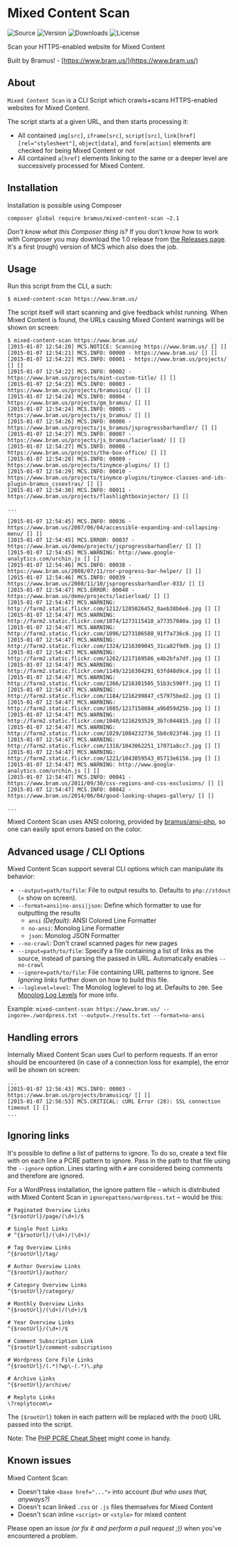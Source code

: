 # Mixed Content Scan

![Source](http://img.shields.io/badge/source-bramus/mixed--content--scan-blue.svg?style=flat-square) ![Version](https://img.shields.io/packagist/v/bramus/mixed-content-scan.svg?style=flat-square) ![Downloads](https://img.shields.io/packagist/dt/bramus/mixed-content-scan.svg?style=flat-square) ![License](https://img.shields.io/packagist/l/bramus/mixed-content-scan.svg?style=flat-square)


Scan your HTTPS-enabled website for Mixed Content

Built by Bramus! - [https://www.bram.us/](https://www.bram.us/)

## About

`Mixed Content Scan` is a CLI Script which crawls+scans HTTPS-enabled websites for Mixed Content.

The script starts at a given URL, and then starts processing it:

*  All contained `img[src]`, `iframe[src]`, `script[src]`, `link[href][rel="stylesheet"]`, `object[data]`, and `form[action]` elements are checked for being Mixed Content or not
*  All contained `a[href]` elements linking to the same or a deeper level are successively processed for Mixed Content.

## Installation

Installation is possible using Composer

```
composer global require bramus/mixed-content-scan ~2.1
```

_Don't know what this Composer thing is?_ If you don't know how to work with Composer you may download the 1.0 release from [the Releases page](https://github.com/bramus/mixed-content-scan/releases). It's a first (rough) version of MCS which also does the job.

## Usage

Run this script from the CLI, a such:

```
$ mixed-content-scan https://www.bram.us/
```

The script itself will start scanning and give feedback whilst running. When Mixed Content is found, the URLs causing Mixed Content warnings will be shown on screen:

```
$ mixed-content-scan https://www.bram.us/
[2015-01-07 12:54:20] MCS.NOTICE: Scanning https://www.bram.us/ [] []
[2015-01-07 12:54:21] MCS.INFO: 00000 - https://www.bram.us/ [] []
[2015-01-07 12:54:22] MCS.INFO: 00001 - https://www.bram.us/projects/ [] []
[2015-01-07 12:54:22] MCS.INFO: 00002 - https://www.bram.us/projects/mint-custom-title/ [] []
[2015-01-07 12:54:23] MCS.INFO: 00003 - https://www.bram.us/projects/bramusicq/ [] []
[2015-01-07 12:54:24] MCS.INFO: 00004 - https://www.bram.us/projects/gm_bramus/ [] []
[2015-01-07 12:54:24] MCS.INFO: 00005 - https://www.bram.us/projects/js_bramus/ [] []
[2015-01-07 12:54:26] MCS.INFO: 00006 - https://www.bram.us/projects/js_bramus/jsprogressbarhandler/ [] []
[2015-01-07 12:54:27] MCS.INFO: 00007 - https://www.bram.us/projects/js_bramus/lazierload/ [] []
[2015-01-07 12:54:27] MCS.INFO: 00008 - https://www.bram.us/projects/the-box-office/ [] []
[2015-01-07 12:54:28] MCS.INFO: 00009 - https://www.bram.us/projects/tinymce-plugins/ [] []
[2015-01-07 12:54:29] MCS.INFO: 00010 - https://www.bram.us/projects/tinymce-plugins/tinymce-classes-and-ids-plugin-bramus_cssextras/ [] []
[2015-01-07 12:54:30] MCS.INFO: 00011 - https://www.bram.us/projects/flashlightboxinjector/ [] []

...

[2015-01-07 12:54:45] MCS.INFO: 00036 - https://www.bram.us/2007/06/04/accessible-expanding-and-collapsing-menu/ [] []
[2015-01-07 12:54:45] MCS.ERROR: 00037 - https://www.bram.us/demo/projects/jsprogressbarhandler/ [] []
[2015-01-07 12:54:45] MCS.WARNING: http://www.google-analytics.com/urchin.js [] []
[2015-01-07 12:54:46] MCS.INFO: 00038 - https://www.bram.us/2008/07/11/ror-progress-bar-helper/ [] []
[2015-01-07 12:54:46] MCS.INFO: 00039 - https://www.bram.us/2008/11/10/jsprogressbarhandler-033/ [] []
[2015-01-07 12:54:47] MCS.ERROR: 00040 - https://www.bram.us/demo/projects/lazierload/ [] []
[2015-01-07 12:54:47] MCS.WARNING: http://farm2.static.flickr.com/1212/1285026452_0aeb38b6e6.jpg [] []
[2015-01-07 12:54:47] MCS.WARNING: http://farm2.static.flickr.com/1074/1273115418_a77357040a.jpg [] []
[2015-01-07 12:54:47] MCS.WARNING: http://farm2.static.flickr.com/1096/1273106588_91f7a736c6.jpg [] []
[2015-01-07 12:54:47] MCS.WARNING: http://farm2.static.flickr.com/1324/1216309045_31ca82f9d9.jpg [] []
[2015-01-07 12:54:47] MCS.WARNING: http://farm2.static.flickr.com/1262/1217169586_e4b2bfa7df.jpg [] []
[2015-01-07 12:54:47] MCS.WARNING: http://farm2.static.flickr.com/1149/1216304291_63fd48d9c4.jpg [] []
[2015-01-07 12:54:47] MCS.WARNING: http://farm2.static.flickr.com/1366/1216301505_51b3c590ff.jpg [] []
[2015-01-07 12:54:47] MCS.WARNING: http://farm2.static.flickr.com/1184/1216299847_c57975bed2.jpg [] []
[2015-01-07 12:54:47] MCS.WARNING: http://farm2.static.flickr.com/1085/1217158084_a9b059d25b.jpg [] []
[2015-01-07 12:54:47] MCS.WARNING: http://farm2.static.flickr.com/1040/1216293529_3b7c044815.jpg [] []
[2015-01-07 12:54:47] MCS.WARNING: http://farm2.static.flickr.com/1029/1084232736_5b8c023f46.jpg [] []
[2015-01-07 12:54:47] MCS.WARNING: http://farm2.static.flickr.com/1318/1043062251_17071a8cc7.jpg [] []
[2015-01-07 12:54:47] MCS.WARNING: http://farm2.static.flickr.com/1221/1043059543_05713e6156.jpg [] []
[2015-01-07 12:54:47] MCS.WARNING: http://www.google-analytics.com/urchin.js [] []
[2015-01-07 12:54:47] MCS.INFO: 00041 - https://www.bram.us/2011/09/30/css-regions-and-css-exclusions/ [] []
[2015-01-07 12:54:47] MCS.INFO: 00042 - https://www.bram.us/2014/06/04/good-looking-shapes-gallery/ [] []

...
```

Mixed Content Scan uses ANSI coloring, provided by [bramus/ansi-php](https://github.com/bramus/ansi-php), so one can easily spot errors based on the color.

## Advanced usage / CLI Options

Mixed Content Scan support several CLI options which can manipulate its behavior:

- `--output=path/to/file`: File to output results to. Defaults to `php://stdout` (= show on screen).
- `--format=ansi|no-ansi|json`: Define which formatter to use for outputting the results
    - `ansi` _(Default)_: ANSI Colored Line Formatter
    - `no-ansi`: Monolog Line Formatter
    - `json`: Monolog JSON Formatter
- `--no-crawl`: Don't crawl scanned pages for new pages
- `--input=path/to/file`: Specify a file containing a list of links as the source, instead of parsing the passed in URL. Automatically enables `--no-crawl`
- `--ignore=path/to/file`: File containing URL patterns to ignore. See _Ignoring links_ further down on how to build this file.
- `--loglevel=level`: The Monolog loglevel to log at. Defaults to `200`. See [Monolog Log Levels](https://github.com/Seldaek/monolog#log-levels) for more info.

Example: `mixed-content-scan https://www.bram.us/ --ingore=./wordpress.txt --output=./results.txt --format=no-ansi`

## Handling errors

Internally Mixed Content Scan uses Curl to perform requests. If an error should be encountered (in case of a connection loss for example), the error will be shown on screen:

```
...
[2015-01-07 12:56:43] MCS.INFO: 00003 - https://www.bram.us/projects/bramusicq/ [] []
[2015-01-07 12:56:53] MCS.CRITICAL: cURL Error (28): SSL connection timeout [] []
...
```

## Ignoring links

It's possible to define a list of patterns to ignore. To do so, create a text file with on each line a PCRE pattern to ignore. Pass in the path to that file using the `--ignore` option. Lines starting with `#` are considered being comments and therefore are ignored.

For a WordPress installation, the ignore pattern file – which is distributed with Mixed Content Scan in `ignorepattens/wordpress.txt` – would be this:

```
# Paginated Overview Links
^{$rootUrl}/page/(\d+)/$

# Single Post Links
# ^{$rootUrl}/(\d+)/(\d+)/

# Tag Overview Links
^{$rootUrl}/tag/

# Author Overview Links
^{$rootUrl}/author/

# Category Overview Links
^{$rootUrl}/category/

# Monthly Overview Links
^{$rootUrl}/(\d+)/(\d+)/$

# Year Overview Links
^{$rootUrl}/(\d+)/$

# Comment Subscription Link
^{$rootUrl}/comment-subscriptions

# Wordpress Core File Links
^{$rootUrl}/(.*)?wp\-(.*)\.php

# Archive Links
^{$rootUrl}/archive/

# Replyto Links
\?replytocom\=
```

The `{$rootUrl}` token in each pattern will be replaced with the (root) URL passed into the script.

Note: The [PHP PCRE Cheat Sheet](https://www.cs.washington.edu/education/courses/190m/12sp/cheat-sheets/php-regex-cheat-sheet.pdf) might come in handy.

## Known issues

Mixed Content Scan:

* Doesn't take `<base href="...">` into account _(but who uses that, anyways?)_
* Doesn't scan linked `.css` or `.js` files themselves for Mixed Content
* Doesn't scan inline `<script>` or `<style>` for mixed content

Please open an issue _(or fix it and perform a pull request ;))_ when you've encountered a problem.
